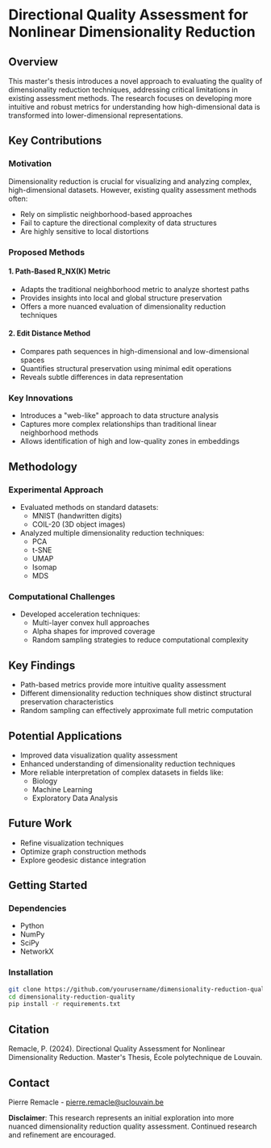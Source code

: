 # Directional Quality Assessment for Nonlinear Dimensionality Reduction

## Overview

This master's thesis introduces a novel approach to evaluating the quality of dimensionality reduction techniques, addressing critical limitations in existing assessment methods. The research focuses on developing more intuitive and robust metrics for understanding how high-dimensional data is transformed into lower-dimensional representations.

## Key Contributions

### Motivation
Dimensionality reduction is crucial for visualizing and analyzing complex, high-dimensional datasets. However, existing quality assessment methods often:
- Rely on simplistic neighborhood-based approaches
- Fail to capture the directional complexity of data structures
- Are highly sensitive to local distortions

### Proposed Methods

#### 1. Path-Based R_NX(K) Metric
- Adapts the traditional neighborhood metric to analyze shortest paths
- Provides insights into local and global structure preservation
- Offers a more nuanced evaluation of dimensionality reduction techniques

#### 2. Edit Distance Method
- Compares path sequences in high-dimensional and low-dimensional spaces
- Quantifies structural preservation using minimal edit operations
- Reveals subtle differences in data representation

### Key Innovations
- Introduces a "web-like" approach to data structure analysis
- Captures more complex relationships than traditional linear neighborhood methods
- Allows identification of high and low-quality zones in embeddings

## Methodology

### Experimental Approach
- Evaluated methods on standard datasets:
  - MNIST (handwritten digits)
  - COIL-20 (3D object images)
- Analyzed multiple dimensionality reduction techniques:
  - PCA
  - t-SNE
  - UMAP
  - Isomap
  - MDS

### Computational Challenges
- Developed acceleration techniques:
  - Multi-layer convex hull approaches
  - Alpha shapes for improved coverage
  - Random sampling strategies to reduce computational complexity

## Key Findings
- Path-based metrics provide more intuitive quality assessment
- Different dimensionality reduction techniques show distinct structural preservation characteristics
- Random sampling can effectively approximate full metric computation

## Potential Applications
- Improved data visualization quality assessment
- Enhanced understanding of dimensionality reduction techniques
- More reliable interpretation of complex datasets in fields like:
  - Biology
  - Machine Learning
  - Exploratory Data Analysis

## Future Work
- Refine visualization techniques
- Optimize graph construction methods
- Explore geodesic distance integration

## Getting Started

### Dependencies
- Python
- NumPy
- SciPy
- NetworkX

### Installation
```bash
git clone https://github.com/yourusername/dimensionality-reduction-quality
cd dimensionality-reduction-quality
pip install -r requirements.txt
```

## Citation
Remacle, P. (2024). Directional Quality Assessment for Nonlinear Dimensionality Reduction. Master's Thesis, École polytechnique de Louvain.

## Contact
Pierre Remacle - pierre.remacle@uclouvain.be

**Disclaimer**: This research represents an initial exploration into more nuanced dimensionality reduction quality assessment. Continued research and refinement are encouraged.
